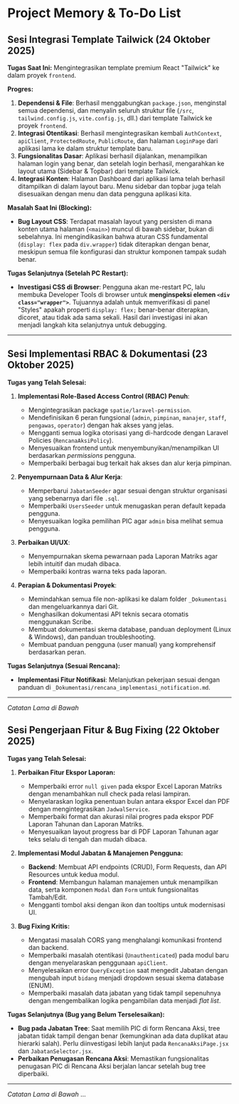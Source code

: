 # Project Memory & To-Do List

## Sesi Integrasi Template Tailwick (24 Oktober 2025)

**Tugas Saat Ini:** Mengintegrasikan template premium React "Tailwick" ke dalam proyek `frontend`.

**Progres:**
1.  **Dependensi & File**: Berhasil menggabungkan `package.json`, menginstal semua dependensi, dan menyalin seluruh struktur file (`/src`, `tailwind.config.js`, `vite.config.js`, dll.) dari template Tailwick ke proyek `frontend`.
2.  **Integrasi Otentikasi**: Berhasil mengintegrasikan kembali `AuthContext`, `apiClient`, `ProtectedRoute`, `PublicRoute`, dan halaman `LoginPage` dari aplikasi lama ke dalam struktur template baru.
3.  **Fungsionalitas Dasar**: Aplikasi berhasil dijalankan, menampilkan halaman login yang benar, dan setelah login berhasil, mengarahkan ke layout utama (Sidebar & Topbar) dari template Tailwick.
4.  **Integrasi Konten**: Halaman Dashboard dari aplikasi lama telah berhasil ditampilkan di dalam layout baru. Menu sidebar dan topbar juga telah disesuaikan dengan menu dan data pengguna aplikasi kita.

**Masalah Saat Ini (Blocking):**
*   **Bug Layout CSS**: Terdapat masalah layout yang persisten di mana konten utama halaman (`<main>`) muncul di bawah sidebar, bukan di sebelahnya. Ini mengindikasikan bahwa aturan CSS fundamental (`display: flex` pada `div.wrapper`) tidak diterapkan dengan benar, meskipun semua file konfigurasi dan struktur komponen tampak sudah benar.

**Tugas Selanjutnya (Setelah PC Restart):**
*   **Investigasi CSS di Browser**: Pengguna akan me-restart PC, lalu membuka Developer Tools di browser untuk **menginspeksi elemen `<div class="wrapper">`**. Tujuannya adalah untuk memverifikasi di panel "Styles" apakah properti `display: flex;` benar-benar diterapkan, dicoret, atau tidak ada sama sekali. Hasil dari investigasi ini akan menjadi langkah kita selanjutnya untuk debugging.

---

## Sesi Implementasi RBAC & Dokumentasi (23 Oktober 2025)

**Tugas yang Telah Selesai:**

1.  **Implementasi Role-Based Access Control (RBAC) Penuh**:
    *   Mengintegrasikan package `spatie/laravel-permission`.
    *   Mendefinisikan 6 peran fungsional (`admin`, `pimpinan`, `manajer`, `staff`, `pengawas`, `operator`) dengan hak akses yang jelas.
    *   Mengganti semua logika otorisasi yang di-hardcode dengan Laravel Policies (`RencanaAksiPolicy`).
    *   Menyesuaikan frontend untuk menyembunyikan/menampilkan UI berdasarkan *permissions* pengguna.
    *   Memperbaiki berbagai bug terkait hak akses dan alur kerja pimpinan.

2.  **Penyempurnaan Data & Alur Kerja**:
    *   Memperbarui `JabatanSeeder` agar sesuai dengan struktur organisasi yang sebenarnya dari file `.sql`.
    *   Memperbaiki `UsersSeeder` untuk menugaskan peran default kepada pengguna.
    *   Menyesuaikan logika pemilihan PIC agar `admin` bisa melihat semua pengguna.

3.  **Perbaikan UI/UX**:
    *   Menyempurnakan skema pewarnaan pada Laporan Matriks agar lebih intuitif dan mudah dibaca.
    *   Memperbaiki kontras warna teks pada laporan.

4.  **Perapian & Dokumentasi Proyek**:
    *   Memindahkan semua file non-aplikasi ke dalam folder `_Dokumentasi` dan mengeluarkannya dari Git.
    *   Menghasilkan dokumentasi API teknis secara otomatis menggunakan Scribe.
    *   Membuat dokumentasi skema database, panduan deployment (Linux & Windows), dan panduan troubleshooting.
    *   Membuat panduan pengguna (user manual) yang komprehensif berdasarkan peran.

**Tugas Selanjutnya (Sesuai Rencana):**

*   **Implementasi Fitur Notifikasi**: Melanjutkan pekerjaan sesuai dengan panduan di `_Dokumentasi/rencana_implementasi_notification.md`.

---
*Catatan Lama di Bawah*

## Sesi Pengerjaan Fitur & Bug Fixing (22 Oktober 2025)

**Tugas yang Telah Selesai:**

1.  **Perbaikan Fitur Ekspor Laporan:**
    *   Memperbaiki error `null given` pada ekspor Excel Laporan Matriks dengan menambahkan null check pada relasi lampiran.
    *   Menyelaraskan logika penentuan bulan antara ekspor Excel dan PDF dengan mengintegrasikan `JadwalService`.
    *   Memperbaiki format dan akurasi nilai progres pada ekspor PDF Laporan Tahunan dan Laporan Matriks.
    *   Menyesuaikan layout progress bar di PDF Laporan Tahunan agar teks selalu di tengah dan mudah dibaca.

2.  **Implementasi Modul Jabatan & Manajemen Pengguna:**
    *   **Backend**: Membuat API endpoints (CRUD), Form Requests, dan API Resources untuk kedua modul.
    *   **Frontend**: Membangun halaman manajemen untuk menampilkan data, serta komponen `Modal` dan `Form` untuk fungsionalitas Tambah/Edit.
    *   Mengganti tombol aksi dengan ikon dan tooltips untuk modernisasi UI.

3.  **Bug Fixing Kritis:**
    *   Mengatasi masalah CORS yang menghalangi komunikasi frontend dan backend.
    *   Memperbaiki masalah otentikasi (`Unauthenticated`) pada modul baru dengan menyelaraskan penggunaan `apiClient`.
    *   Menyelesaikan error `QueryException` saat mengedit Jabatan dengan mengubah input `bidang` menjadi dropdown sesuai skema database (ENUM).
    *   Memperbaiki masalah data jabatan yang tidak tampil sepenuhnya dengan mengembalikan logika pengambilan data menjadi *flat list*.

**Tugas Selanjutnya (Bug yang Belum Terselesaikan):**

*   **Bug pada Jabatan Tree**: Saat memilih PIC di form Rencana Aksi, tree jabatan tidak tampil dengan benar (kemungkinan ada data duplikat atau hierarki salah). Perlu diinvestigasi lebih lanjut pada `RencanaAksiPage.jsx` dan `JabatanSelector.jsx`.
*   **Perbaikan Penugasan Rencana Aksi**: Memastikan fungsionalitas penugasan PIC di Rencana Aksi berjalan lancar setelah bug tree diperbaiki.

---
*Catatan Lama di Bawah*
...
